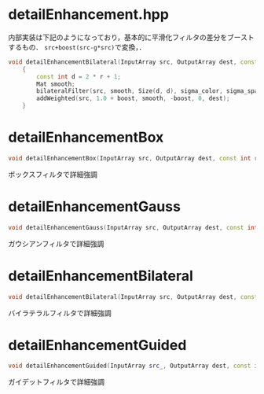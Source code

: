 detailEnhancement.hpp
================

内部実装は下記のようになっており，基本的に平滑化フィルタの差分をブーストするもの．
`src+boost(src-g*src)`で変換，．

```cpp
void detailEnhancementBilateral(InputArray src, OutputArray dest, const int r, const float sigma_color, const float sigma_space, const float boost)
	{
		const int d = 2 * r + 1;
		Mat smooth;
		bilateralFilter(src, smooth, Size(d, d), sigma_color, sigma_space);
		addWeighted(src, 1.0 + boost, smooth, -boost, 0, dest);
	}
```
# detailEnhancementBox
```cpp
void detailEnhancementBox(InputArray src, OutputArray dest, const int r, const float boost)
```
ボックスフィルタで詳細強調

# detailEnhancementGauss
```cpp
void detailEnhancementGauss(InputArray src, OutputArray dest, const int r, const float sigma_space, const float boost)
```
ガウシアンフィルタで詳細強調

# detailEnhancementBilateral
```cpp
void detailEnhancementBilateral(InputArray src, OutputArray dest, const int r, const float sigma_color, const float sigma_space, const float boost)
```
バイラテラルフィルタで詳細強調

# detailEnhancementGuided
```cpp
void detailEnhancementGuided(InputArray src_, OutputArray dest, const int r, const float eps, const float boost)
```
ガイデットフィルタで詳細強調